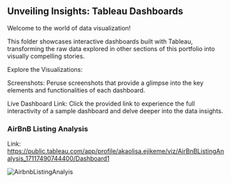 ## Unveiling Insights: Tableau Dashboards

Welcome to the world of data visualization! 

This folder showcases interactive dashboards built with Tableau, transforming the raw data explored in other sections of this portfolio into visually compelling stories.

Explore the Visualizations:

Screenshots: Peruse screenshots that provide a glimpse into the key elements and functionalities of each dashboard.

Live Dashboard Link: Click the provided link to experience the full interactivity of a sample dashboard and delve deeper into the data insights.


### AirBnB Listing Analysis

Link: https://public.tableau.com/app/profile/akaolisa.ejikeme/viz/AirBnBListingAnalysis_17117490744400/Dashboard1

![AirbnbListingAnalyis](https://github.com/olisaejikeme/Data-Analyst-Portfolio/assets/79505080/b6df1731-4487-4a3b-a30e-1e22ec8a2987)
